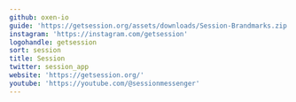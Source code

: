 ```yaml
---
github: oxen-io
guide: 'https://getsession.org/assets/downloads/Session-Brandmarks.zip'
instagram: 'https://instagram.com/getsession'
logohandle: getsession
sort: session
title: Session
twitter: session_app
website: 'https://getsession.org/'
youtube: 'https://youtube.com/@sessionmessenger'
---
```

